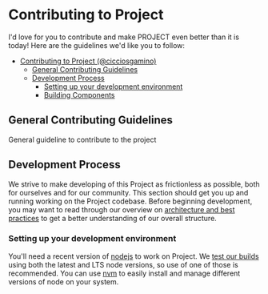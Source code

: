 Contributing to Project
=======================

I'd love for you to contribute and make PROJECT even better than it is today!
Here are the guidelines we'd like you to follow:

- [Contributing to Project (@cicciosgamino)](#contributing-to-material-components-web-mdc-web)
  - [General Contributing Guidelines](#general-contributing-guidelines)
  - [Development Process](#development-process)
    - [Setting up your development environment](#setting-up-your-development-environment)
    - [Building Components](#building-components)


## General Contributing Guidelines

General guideline to contribute to the project 

## Development Process

We strive to make developing of this Project as frictionless as possible, both for ourselves and for our community. This section 
should get you up and running working on the Project codebase. Before beginning development, you may want to read through our 
overview on [architecture and best practices](./docs/code) to get a better understanding of our overall structure.

### Setting up your development environment

You'll need a recent version of [nodejs](https://nodejs.org/en/) to work on Project. 
We [test our builds](https://travis-ci.com/....) using both the latest and LTS node versions, so use of one of those is recommended. 
You can use [nvm](https://github.com/creationix/nvm) to easily install and manage different versions of node on your system.
